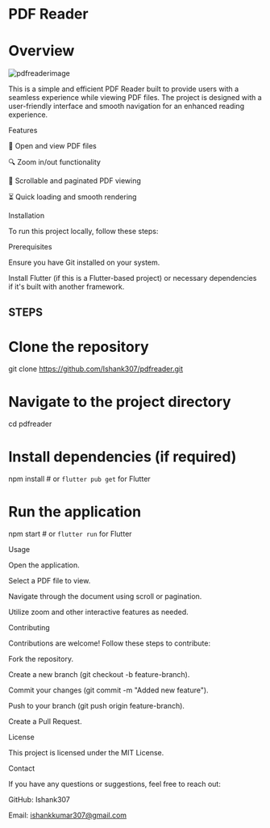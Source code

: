 # **PDF Reader**

# **Overview**
![pdfreaderimage](https://github.com/user-attachments/assets/5a55417e-472e-4aba-917e-a12b4f325708)


This is a simple and efficient PDF Reader built to provide users with a seamless experience while viewing PDF files. The project is designed with a user-friendly interface and smooth navigation for an enhanced reading experience.

Features

📖 Open and view PDF files

🔍 Zoom in/out functionality

📜 Scrollable and paginated PDF viewing

⏳ Quick loading and smooth rendering

Installation

To run this project locally, follow these steps:

Prerequisites

Ensure you have Git installed on your system.

Install Flutter (if this is a Flutter-based project) or necessary dependencies if it's built with another framework.

## STEPS
# Clone the repository
git clone https://github.com/Ishank307/pdfreader.git

# Navigate to the project directory
cd pdfreader

# Install dependencies (if required)
npm install  # or `flutter pub get` for Flutter

# Run the application
npm start  # or `flutter run` for Flutter

Usage

Open the application.

Select a PDF file to view.

Navigate through the document using scroll or pagination.

Utilize zoom and other interactive features as needed.

Contributing

Contributions are welcome! Follow these steps to contribute:

Fork the repository.

Create a new branch (git checkout -b feature-branch).

Commit your changes (git commit -m "Added new feature").

Push to your branch (git push origin feature-branch).

Create a Pull Request.

License

This project is licensed under the MIT License.

Contact

If you have any questions or suggestions, feel free to reach out:

GitHub: Ishank307

Email: ishankkumar307@gmail.com
